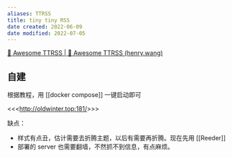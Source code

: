 ```yaml
---
aliases: TTRSS
title: tiny tiny RSS
date created: 2022-06-09
date modified: 2022-07-05
---
```


[🐋 Awesome TTRSS | 🐋 Awesome TTRSS (henry.wang)](http://ttrss.henry.wang/zh/)

## 自建

根据教程，用 [[docker compose]] 一键启动即可

<<<<http://oldwinter.top:181/>>>>

缺点：
- 样式有点丑，估计需要去折腾主题，以后有需要再折腾。现在先用 [[Reeder]]
- 部署的 server 也需要翻墙，不然抓不到信息，有点麻烦。
